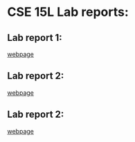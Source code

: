# CSE 15L Lab reports:

## Lab report 1:
[webpage](https://github.com/HongchaoHu/cse15l-lab-reports/blob/main/lab-report-1-week-2.md)

## Lab report 2:
[webpage](https://github.com/HongchaoHu/cse15l-lab-reports/blob/main/lab-report-2-week-4.md)

## Lab report 2:
[webpage](https://github.com/HongchaoHu/cse15l-lab-reports/blob/main/lab-report-3-week-6.md)
